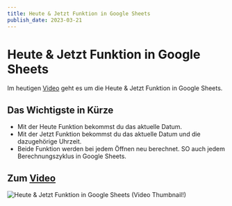 ```yaml
---
title: Heute & Jetzt Funktion in Google Sheets
publish_date: 2023-03-21
---
```


# Heute & Jetzt Funktion in Google Sheets

Im heutigen [Video](https://youtu.be/DO1EEnTdYk4) geht es um die Heute & Jetzt Funktion in Google Sheets. 

## Das Wichtigste in Kürze

- Mit der Heute Funktion bekommst du das aktuelle Datum.
- Mit der Jetzt Funktion bekommst du das aktuelle Datum und die dazugehörige Uhrzeit.
- Beide Funktion werden bei jedem Öffnen neu berechnet. SO auch jedem Berechnungszyklus in Google Sheets.

## Zum [Video](https://youtu.be/DO1EEnTdYk4)

![Heute & Jetzt Funktion in Google Sheets (Video Thumbnail!)](../thumbnails/Fertig432.jpg "Heute & Jetzt Funktion in Google Sheets (Video Thumbnail!)")